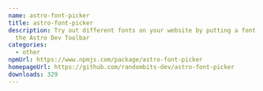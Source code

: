 ```yaml
---
name: astro-font-picker
title: astro-font-picker
description: Try out different fonts on your website by putting a font picker in
  the Astro Dev Toolbar
categories:
  - other
npmUrl: https://www.npmjs.com/package/astro-font-picker
homepageUrl: https://github.com/randombits-dev/astro-font-picker
downloads: 329
---
```


